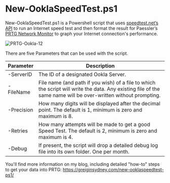 # New-OoklaSpeedTest.ps1

New-OoklaSpeedTest.ps1 is a Powershell script that uses [speedtest.net’s API](https://www.speedtest.net/apps/cli) to run an Internet speed test and then format the result for Paessler’s [PRTG Network Monitor](https://www.paessler.com/prtg) to graph your Internet connection's performance. 

![PRTG-Ookla-12](https://user-images.githubusercontent.com/44954153/87398915-f075c500-c5f9-11ea-802f-6bc7e385cdb2.png)

There are five Parameters that can be used with the script. 

Parameter | Description
------------ | -------------
-ServerID | The ID of a designated Ookla Server.
-FileName | File name (and path if you wish) of a file to which the script will write the data. Any existing file of the same name will be over-written without prompting.
-Precision |	How many digits will be displayed after the decimal point. The default is 1, minimum is zero and maximum is 8.
-Retries	| How many attempts will be made to get a good Speed Test. The default is 2, minimum is zero and maximum is 4.
-Debug	| If present, the script will drop a detailed debug log file into its own folder. One per month.

You'll find more information on my blog, including detailed "how-to" steps to get your data into PRTG: https://greiginsydney.com/new-ooklaspeedtest-ps1/
